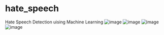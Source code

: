 # hate_speech
Hate Speech Detection uising Machine Learning
![image](https://user-images.githubusercontent.com/59526404/198242614-7ab0abed-b816-4bc9-bdf0-a48332705cf3.png)
![image](https://user-images.githubusercontent.com/59526404/198242629-43f66ba0-483d-4017-8483-cf123050571e.png)
![image](https://user-images.githubusercontent.com/59526404/198242649-ffe57886-7730-4d26-8fa9-dccfc903ade5.png)
![image](https://user-images.githubusercontent.com/59526404/198242712-e68466a5-de54-4213-abee-f1ba74d172a6.png)

